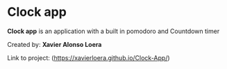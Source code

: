 # Clock app

**Clock app** is an application with a built in pomodoro and Countdown timer

Created by: **Xavier Alonso Loera**

Link to project: (https://xavierloera.github.io/Clock-App/)
